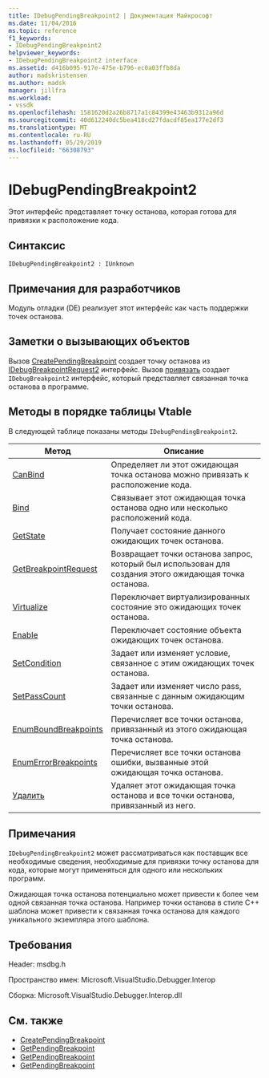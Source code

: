 ```yaml
---
title: IDebugPendingBreakpoint2 | Документация Майкрософт
ms.date: 11/04/2016
ms.topic: reference
f1_keywords:
- IDebugPendingBreakpoint2
helpviewer_keywords:
- IDebugPendingBreakpoint2 interface
ms.assetid: d416b095-917e-475e-b796-ec0a03ffb8da
author: madskristensen
ms.author: madsk
manager: jillfra
ms.workload:
- vssdk
ms.openlocfilehash: 1581620d2a26b8717a1c84399e43463b9312a96d
ms.sourcegitcommit: 40d612240dc5bea418cd27fdacdf85ea177e2df3
ms.translationtype: MT
ms.contentlocale: ru-RU
ms.lasthandoff: 05/29/2019
ms.locfileid: "66308793"
---
```

# <a name="idebugpendingbreakpoint2"></a>IDebugPendingBreakpoint2
Этот интерфейс представляет точку останова, которая готова для привязки к расположение кода.

## <a name="syntax"></a>Синтаксис

```
IDebugPendingBreakpoint2 : IUnknown
```

## <a name="notes-for-implementers"></a>Примечания для разработчиков
 Модуль отладки (DE) реализует этот интерфейс как часть поддержки точек останова.

## <a name="notes-for-callers"></a>Заметки о вызывающих объектов
 Вызов [CreatePendingBreakpoint](../../../extensibility/debugger/reference/idebugengine2-creatependingbreakpoint.md) создает точку останова из [IDebugBreakpointRequest2](../../../extensibility/debugger/reference/idebugbreakpointrequest2.md) интерфейс. Вызов [привязать](../../../extensibility/debugger/reference/idebugpendingbreakpoint2-bind.md) создает `IDebugBreakpoint2` интерфейс, который представляет связанная точка останова в программе.

## <a name="methods-in-vtable-order"></a>Методы в порядке таблицы Vtable
 В следующей таблице показаны методы `IDebugPendingBreakpoint2`.

|Метод|Описание|
|------------|-----------------|
|[CanBind](../../../extensibility/debugger/reference/idebugpendingbreakpoint2-canbind.md)|Определяет ли этот ожидающая точка останова можно привязать к расположение кода.|
|[Bind](../../../extensibility/debugger/reference/idebugpendingbreakpoint2-bind.md)|Связывает этот ожидающая точка останова одно или несколько расположений кода.|
|[GetState](../../../extensibility/debugger/reference/idebugpendingbreakpoint2-getstate.md)|Получает состояние данного ожидающих точек останова.|
|[GetBreakpointRequest](../../../extensibility/debugger/reference/idebugpendingbreakpoint2-getbreakpointrequest.md)|Возвращает точки останова запрос, который был использован для создания этого ожидающая точка останова.|
|[Virtualize](../../../extensibility/debugger/reference/idebugpendingbreakpoint2-virtualize.md)|Переключает виртуализированных состояние это ожидающих точек останова.|
|[Enable](../../../extensibility/debugger/reference/idebugpendingbreakpoint2-enable.md)|Переключает состояние объекта ожидающих точек останова.|
|[SetCondition](../../../extensibility/debugger/reference/idebugpendingbreakpoint2-setcondition.md)|Задает или изменяет условие, связанное с этим ожидающих точек останова.|
|[SetPassCount](../../../extensibility/debugger/reference/idebugpendingbreakpoint2-setpasscount.md)|Задает или изменяет число pass, связанные с данным ожидающим точки останова.|
|[EnumBoundBreakpoints](../../../extensibility/debugger/reference/idebugpendingbreakpoint2-enumboundbreakpoints.md)|Перечисляет все точки останова, привязанный из этого ожидающая точка останова.|
|[EnumErrorBreakpoints](../../../extensibility/debugger/reference/idebugpendingbreakpoint2-enumerrorbreakpoints.md)|Перечисляет все точки останова ошибки, вызванные этой ожидающая точка останова.|
|[Удалить](../../../extensibility/debugger/reference/idebugpendingbreakpoint2-delete.md)|Удаляет этот ожидающая точка останова и все точки останова, привязанный из него.|

## <a name="remarks"></a>Примечания
 `IDebugPendingBreakpoint2` может рассматриваться как поставщик все необходимые сведения, необходимые для привязки точку останова для кода, которые могут применяться для одного или нескольких программ.

 Ожидающая точка останова потенциально может привести к более чем одной связанная точка останова. Например точки останова в стиле C++ шаблона может привести к связанная точка останова для каждого уникального экземпляра этого шаблона.

## <a name="requirements"></a>Требования
 Header: msdbg.h

 Пространство имен: Microsoft.VisualStudio.Debugger.Interop

 Сборка: Microsoft.VisualStudio.Debugger.Interop.dll

## <a name="see-also"></a>См. также
- [CreatePendingBreakpoint](../../../extensibility/debugger/reference/idebugengine2-creatependingbreakpoint.md)
- [GetPendingBreakpoint](../../../extensibility/debugger/reference/idebugbreakpointboundevent2-getpendingbreakpoint.md)
- [GetPendingBreakpoint](../../../extensibility/debugger/reference/idebugboundbreakpoint2-getpendingbreakpoint.md)
- [GetPendingBreakpoint](../../../extensibility/debugger/reference/idebugerrorbreakpoint2-getpendingbreakpoint.md)